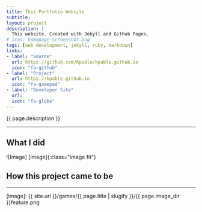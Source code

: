 ```yaml
---
title: This Portfolio Website
subtitle: 
layout: project
description: |
  This website. Created with Jekyll and Github Pages.
# icon: homepage-screenshot.png
tags: [web development, jekyll, ruby, markdown]
links:
- label: "Source"
  url: https://github.com/Kpable/kpable.github.io
  icon: "fa-github"
- label: "Project"
  url: https://kpable.github.io
  icon: "fa-gamepad"
- label: "Developer Site"
  url: 
  icon: "fa-globe"
---
```


<!-- Description -->
{{ page.description }}

---

## What I did


![Image] [image]{:class="image fit"}

<!--excerpt_end-->

## How this project came to be


---


[image]: {{ site.url }}/games/{{ page.title | slugify }}/{{ page.image_dir }}feature.png